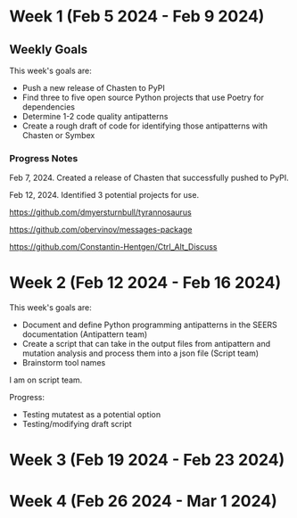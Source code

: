 # Week 1 (Feb 5 2024 - Feb 9 2024)

## Weekly Goals

This week's goals are:
- Push a new release of Chasten to PyPI
- Find three to five open source Python projects that use Poetry for dependencies
- Determine 1-2 code quality antipatterns
- Create a rough draft of code for identifying those antipatterns with Chasten or Symbex

### Progress Notes

Feb 7, 2024. Created a release of Chasten that successfully pushed to PyPI.

Feb 12, 2024. Identified 3 potential projects for use.

<https://github.com/dmyersturnbull/tyrannosaurus>

<https://github.com/obervinov/messages-package>

<https://github.com/Constantin-Hentgen/Ctrl_Alt_Discuss>

# Week 2 (Feb 12 2024 - Feb 16 2024)

This week's goals are:
- Document and define Python programming antipatterns in the SEERS documentation
(Antipattern team)
- Create a script that can take in the output files from antipattern and mutation analysis
and process them into a json file (Script team)
- Brainstorm tool names

I am on script team.

Progress:
- Testing mutatest as a potential option
- Testing/modifying draft script

# Week 3 (Feb 19 2024 - Feb 23 2024)

# Week 4 (Feb 26 2024 - Mar 1 2024)

